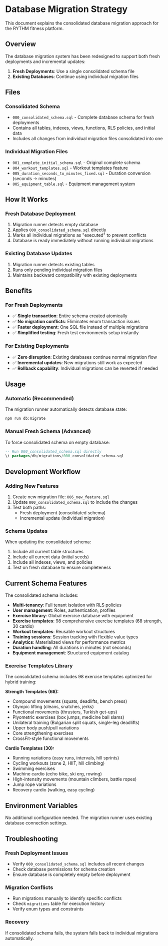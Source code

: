 # Database Migration Strategy

This document explains the consolidated database migration approach for the RYTHM fitness platform.

## Overview

The database migration system has been redesigned to support both fresh deployments and incremental updates:

1. **Fresh Deployments**: Use a single consolidated schema file
2. **Existing Databases**: Continue using individual migration files

## Files

### Consolidated Schema
- `000_consolidated_schema.sql` - Complete database schema for fresh deployments
- Contains all tables, indexes, views, functions, RLS policies, and initial data
- Includes all changes from individual migration files consolidated into one

### Individual Migration Files
- `001_complete_initial_schema.sql` - Original complete schema
- `004_workout_templates.sql` - Workout templates feature
- `005_duration_seconds_to_minutes_fixed.sql` - Duration conversion (seconds → minutes)
- `005_equipment_table.sql` - Equipment management system

## How It Works

### Fresh Database Deployment
1. Migration runner detects empty database
2. Applies `000_consolidated_schema.sql` directly
3. Marks all individual migrations as "executed" to prevent conflicts
4. Database is ready immediately without running individual migrations

### Existing Database Updates
1. Migration runner detects existing tables
2. Runs only pending individual migration files
3. Maintains backward compatibility with existing deployments

## Benefits

### For Fresh Deployments
- ✅ **Single transaction**: Entire schema created atomically
- ✅ **No migration conflicts**: Eliminates enum transaction issues
- ✅ **Faster deployment**: One SQL file instead of multiple migrations
- ✅ **Simplified testing**: Fresh test environments setup instantly

### For Existing Deployments
- ✅ **Zero disruption**: Existing databases continue normal migration flow
- ✅ **Incremental updates**: New migrations still work as expected
- ✅ **Rollback capability**: Individual migrations can be reverted if needed

## Usage

### Automatic (Recommended)
The migration runner automatically detects database state:

```bash
npm run db:migrate
```

### Manual Fresh Schema (Advanced)
To force consolidated schema on empty database:

```sql
-- Run 000_consolidated_schema.sql directly
\i packages/db/migrations/000_consolidated_schema.sql
```

## Development Workflow

### Adding New Features
1. Create new migration file: `006_new_feature.sql`
2. Update `000_consolidated_schema.sql` to include the changes
3. Test both paths:
   - Fresh deployment (consolidated schema)
   - Incremental update (individual migration)

### Schema Updates
When updating the consolidated schema:
1. Include all current table structures
2. Include all current data (initial seeds)
3. Include all indexes, views, and policies
4. Test on fresh database to ensure completeness

## Current Schema Features

The consolidated schema includes:

- **Multi-tenancy**: Full tenant isolation with RLS policies
- **User management**: Roles, authentication, profiles
- **Exercise library**: Global exercise database with equipment
- **Exercise templates**: 98 comprehensive exercise templates (68 strength, 30 cardio)
- **Workout templates**: Reusable workout structures
- **Training sessions**: Session tracking with flexible value types
- **Analytics**: Materialized views for performance metrics
- **Duration handling**: All durations in minutes (not seconds)
- **Equipment management**: Structured equipment catalog

### Exercise Templates Library

The consolidated schema includes 98 exercise templates optimized for hybrid training:

**Strength Templates (68):**
- Compound movements (squats, deadlifts, bench press)
- Olympic lifting (cleans, snatches, jerks)
- Functional movements (thrusters, Turkish get-ups)
- Plyometric exercises (box jumps, medicine ball slams)
- Unilateral training (Bulgarian split squats, single-leg deadlifts)
- Upper body push/pull variations
- Core strengthening exercises
- CrossFit-style functional movements

**Cardio Templates (30):**
- Running variations (easy runs, intervals, hill sprints)
- Cycling workouts (zone 2, HIIT, hill climbing)
- Swimming exercises
- Machine cardio (echo bike, ski erg, rowing)
- High-intensity movements (mountain climbers, battle ropes)
- Jump rope variations
- Recovery cardio (walking, easy cycling)

## Environment Variables

No additional configuration needed. The migration runner uses existing database connection settings.

## Troubleshooting

### Fresh Deployment Issues
- Verify `000_consolidated_schema.sql` includes all recent changes
- Check database permissions for schema creation
- Ensure database is completely empty before deployment

### Migration Conflicts
- Run migrations manually to identify specific conflicts
- Check `migrations` table for execution history
- Verify enum types and constraints

### Recovery
If consolidated schema fails, the system falls back to individual migrations automatically.